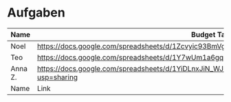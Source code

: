 # Aufgaben

| Name | Budget Tabelle                                                                                 |
| ---- | ---------------------------------------------------------------------------------------------- |
| Noel | https://docs.google.com/spreadsheets/d/1Zcvyic93BmVg7vRHTsaYxzR4bguxKWRRqc3pTu0FTOs/edit#gid=0 |
| Teo  | https://docs.google.com/spreadsheets/d/1Y7wUm1a6gqJiAZISndWIUTbsFdYepr5J-fZrTREm39o/edit#gid=0 |
| Anna Z.  | https://docs.google.com/spreadsheets/d/1YiDLnxJiN_WJiWXl4SiuSkuAgNYkP0PIOCYlLzRAvmg/edit?usp=sharing |
| Name | Link |
